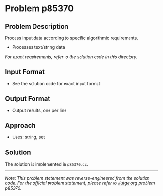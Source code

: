 # Problem p85370

## Problem Description

Process input data according to specific algorithmic requirements.
- Processes text/string data

*For exact requirements, refer to the solution code in this directory.*

## Input Format

- See the solution code for exact input format

## Output Format

- Output results, one per line

## Approach

- Uses: string, set

## Solution

The solution is implemented in `p85370.cc`.

---

*Note: This problem statement was reverse-engineered from the solution code. For the official problem statement, please refer to [Jutge.org](https://jutge.org/) problem p85370.*
